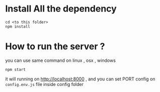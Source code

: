 # Install All the dependency

    cd <to this folder>
    npm install

# How to run the server ?

you can use same command on linux , osx , windows

    npm start
  
it will running on [http://localhost:8000](http://localhost:8000) , 
and you can set PORT config on ``config.env.js`` file inside config folder
  
